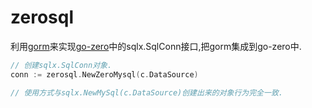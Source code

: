 # zerosql
利用[gorm](https://gorm.io/)来实现[go-zero](https://github.com/tal-tech/go-zero)中的sqlx.SqlConn接口,把gorm集成到go-zero中.

``` go
// 创建sqlx.SqlConn对象.
conn := zerosql.NewZeroMysql(c.DataSource)

// 使用方式与sqlx.NewMySql(c.DataSource)创建出来的对象行为完全一致.
```